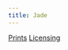 ```yaml
---
title: Jade
---
```

[Prints](https://pixels.com/featured/jade-brady-lane.html)
[Licensing](https://licensing.pixels.com/featured/jade-brady-lane.html)